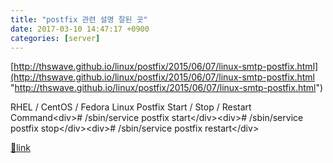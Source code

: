 ```yaml
---
title: "postfix 관련 설명 잘된 곳"
date: 2017-03-10 14:47:17 +0900
categories: [server]
---
```


[http://thswave.github.io/linux/postfix/2015/06/07/linux-smtp-postfix.html](http://thswave.github.io/linux/postfix/2015/06/07/linux-smtp-postfix.html "http://thswave.github.io/linux/postfix/2015/06/07/linux-smtp-postfix.html")  
  
  
RHEL / CentOS / Fedora Linux Postfix Start / Stop / Restart Command&lt;div&gt;# /sbin/service postfix start&lt;/div&gt;&lt;div&gt;# /sbin/service postfix stop&lt;/div&gt;&lt;div&gt;# /sbin/service postfix restart&lt;/div&gt;


[🔗link](http://www.mins01.com/mh/tech/read/1057)